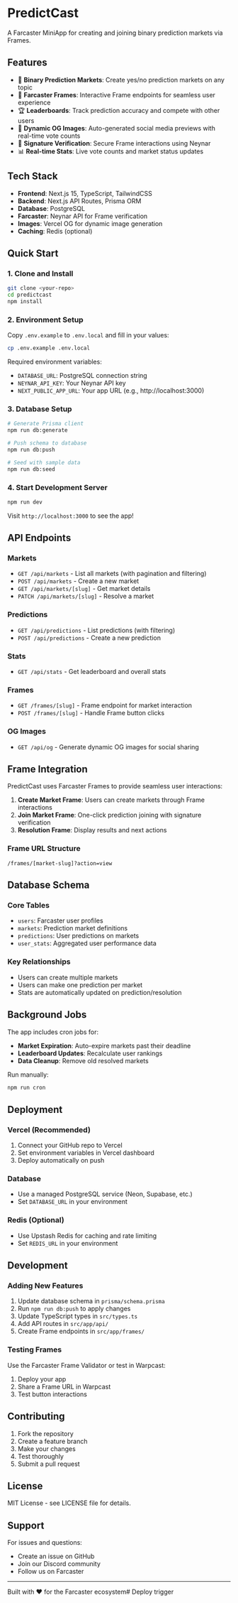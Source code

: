 # PredictCast

A Farcaster MiniApp for creating and joining binary prediction markets via Frames.

## Features

- 🎯 **Binary Prediction Markets**: Create yes/no prediction markets on any topic
- 📱 **Farcaster Frames**: Interactive Frame endpoints for seamless user experience
- 🏆 **Leaderboards**: Track prediction accuracy and compete with other users
- 🎨 **Dynamic OG Images**: Auto-generated social media previews with real-time vote counts
- 🔐 **Signature Verification**: Secure Frame interactions using Neynar
- 📊 **Real-time Stats**: Live vote counts and market status updates

## Tech Stack

- **Frontend**: Next.js 15, TypeScript, TailwindCSS
- **Backend**: Next.js API Routes, Prisma ORM
- **Database**: PostgreSQL
- **Farcaster**: Neynar API for Frame verification
- **Images**: Vercel OG for dynamic image generation
- **Caching**: Redis (optional)

## Quick Start

### 1. Clone and Install

```bash
git clone <your-repo>
cd predictcast
npm install
```

### 2. Environment Setup

Copy `.env.example` to `.env.local` and fill in your values:

```bash
cp .env.example .env.local
```

Required environment variables:
- `DATABASE_URL`: PostgreSQL connection string
- `NEYNAR_API_KEY`: Your Neynar API key
- `NEXT_PUBLIC_APP_URL`: Your app URL (e.g., http://localhost:3000)

### 3. Database Setup

```bash
# Generate Prisma client
npm run db:generate

# Push schema to database
npm run db:push

# Seed with sample data
npm run db:seed
```

### 4. Start Development Server

```bash
npm run dev
```

Visit `http://localhost:3000` to see the app!

## API Endpoints

### Markets
- `GET /api/markets` - List all markets (with pagination and filtering)
- `POST /api/markets` - Create a new market
- `GET /api/markets/[slug]` - Get market details
- `PATCH /api/markets/[slug]` - Resolve a market

### Predictions
- `GET /api/predictions` - List predictions (with filtering)
- `POST /api/predictions` - Create a new prediction

### Stats
- `GET /api/stats` - Get leaderboard and overall stats

### Frames
- `GET /frames/[slug]` - Frame endpoint for market interaction
- `POST /frames/[slug]` - Handle Frame button clicks

### OG Images
- `GET /api/og` - Generate dynamic OG images for social sharing

## Frame Integration

PredictCast uses Farcaster Frames to provide seamless user interactions:

1. **Create Market Frame**: Users can create markets through Frame interactions
2. **Join Market Frame**: One-click prediction joining with signature verification
3. **Resolution Frame**: Display results and next actions

### Frame URL Structure
```
/frames/[market-slug]?action=view
```

## Database Schema

### Core Tables
- `users`: Farcaster user profiles
- `markets`: Prediction market definitions
- `predictions`: User predictions on markets
- `user_stats`: Aggregated user performance data

### Key Relationships
- Users can create multiple markets
- Users can make one prediction per market
- Stats are automatically updated on prediction/resolution

## Background Jobs

The app includes cron jobs for:
- **Market Expiration**: Auto-expire markets past their deadline
- **Leaderboard Updates**: Recalculate user rankings
- **Data Cleanup**: Remove old resolved markets

Run manually:
```bash
npm run cron
```

## Deployment

### Vercel (Recommended)
1. Connect your GitHub repo to Vercel
2. Set environment variables in Vercel dashboard
3. Deploy automatically on push

### Database
- Use a managed PostgreSQL service (Neon, Supabase, etc.)
- Set `DATABASE_URL` in your environment

### Redis (Optional)
- Use Upstash Redis for caching and rate limiting
- Set `REDIS_URL` in your environment

## Development

### Adding New Features
1. Update database schema in `prisma/schema.prisma`
2. Run `npm run db:push` to apply changes
3. Update TypeScript types in `src/types.ts`
4. Add API routes in `src/app/api/`
5. Create Frame endpoints in `src/app/frames/`

### Testing Frames
Use the Farcaster Frame Validator or test in Warpcast:
1. Deploy your app
2. Share a Frame URL in Warpcast
3. Test button interactions

## Contributing

1. Fork the repository
2. Create a feature branch
3. Make your changes
4. Test thoroughly
5. Submit a pull request

## License

MIT License - see LICENSE file for details.

## Support

For issues and questions:
- Create an issue on GitHub
- Join our Discord community
- Follow us on Farcaster

---

Built with ❤️ for the Farcaster ecosystem# Deploy trigger
